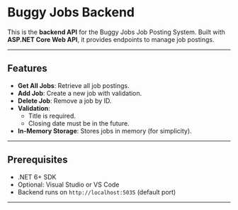 # Buggy Jobs Backend

This is the **backend API** for the Buggy Jobs Job Posting System. Built with **ASP.NET Core Web API**, it provides endpoints to manage job postings.

---

## Features

- **Get All Jobs**: Retrieve all job postings.
- **Add Job**: Create a new job with validation.
- **Delete Job**: Remove a job by ID.
- **Validation**:
  - Title is required.
  - Closing date must be in the future.
- **In-Memory Storage**: Stores jobs in memory (for simplicity).

---

## Prerequisites

- .NET 6+ SDK
- Optional: Visual Studio or VS Code
- Backend runs on `http://localhost:5035` (default port)

---

